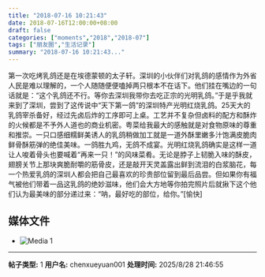 ```yaml
---
title: "2018-07-16 10:21:43"
date: 2018-07-16T12:00:00+08:00
draft: false
categories: ["moments","2018","2018-07"]
tags: ["朋友圈","生活记录"]
summary: "2018-07-16 10:21:43..."
---
```


第一次吃烤乳鸽还是在埃德蒙顿的太子轩。深圳的小伙伴们对乳鸽的感情作为外省人民是难以理解的，一个人随随便便嗑掉两只根本不在话下。他们挂在嘴边的一句话就是：“这个乳鸽还不行。等你去深圳我带你去吃正宗的光明乳鸽。”于是乎我就来到了深圳，尝到了这传说中“天下第一鸽”的深圳特产光明红烧乳鸽。25天大的乳鸽宰杀备好，经过先卤后炸的工序即可上桌。工艺并不复杂但卤料的配方和酥炸的火候都是不予外人道也的商业机密。粤菜给我最大的感触就是对食物原味的尊重和推崇。一只口感细糯鲜美诱人的乳鸽稍做加工就是一道外酥里嫩多汁饱满皮脆肉鲜骨酥筋弹的绝佳美味。一鸽胜九鸡，无鸽不成宴。光明红烧乳鸽确实是这样一道让人唆着骨头也要喊着“再来一只！”的风味菜肴。无论是脖子上韧脆入味的酥皮，翅膀关节上那块爽脆耐嚼的筋骨皮，还是敲开天灵盖露出鲜到流泪的白浆脑花，每一个热爱乳鸽的深圳人都会把自己最喜欢的珍贵部位留到最后品尝。但如果你有福气被他们带着一品这乳鸽的绝妙滋味，他们会大方地等你拍完照片后就揪下这个他们认为最美味的部分递过来：“呐，最好吃的部位，给你。”[愉快]

## 媒体文件

- ![Media 1](/Moments/photos/2018-07-16/201807161021430.jpg)

---

**帖子类型:** 1
**用户名:** chenxueyuan001
**处理时间:** 2025/8/28 21:46:55